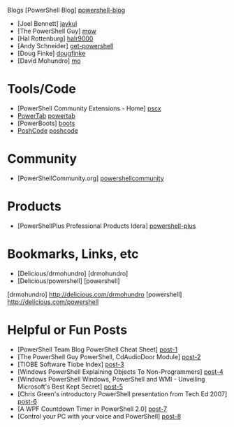 Blogs
 [PowerShell Blog] [powershell-blog]
- [Joel Bennett] [jaykul]
- [The PowerShell Guy] [mow]
- [Hal Rottenburg] [halr9000]
- [Andy Schneider] [get-powershell]
- [Doug Finke] [dougfinke]
- [David Mohundro] [mo]

[powershell-blog]: http://blogs.msdn.com/powershell
[jaykul]: http://huddledmasses.org/
[mow]: http://thepowershellguy.com/blogs/posh/default.aspx
[halr9000]: http://halr9000.com/
[get-powershell]: http://get-powershell.com/
[dougfinke]: http://dougfinke.com/blog/
[mo]: http://www.mohundro.com/blog/

Tools/Code
==========
- [PowerShell Community Extensions - Home] [pscx]
- [PowerTab] [powertab]
- [PowerBoots] [boots]
- [PoshCode] [poshcode]

[pscx]: http://www.codeplex.com/PowerShellCX
[powertab]: http://thepowershellguy.com/blogs/posh/pages/powertab.aspx
[boots]: http://huddledmasses.org/powerboots/
[poshcode]: http://poshcode.org

Community
=========
- [PowerShellCommunity.org] [powershellcommunity]

[powershellcommunity]: http://powershellcommunity.org/

Products
========
- [PowerShellPlus Professional Products Idera] [powershell-plus]

[powershell-plus]: http://www.idera.com/Products/PowerShell/

Bookmarks, Links, etc
=====================
- [Delicious/drmohundro] [drmohundro]
- [Delicious/powershell] [powershell]

[drmohundro] http://delicious.com/drmohundro
[powershell] http://delicious.com/powershell

Helpful or Fun Posts
====================
- [PowerShell Team Blog PowerShell Cheat Sheet] [post-1]
- [The PowerShell Guy PowerShell, CdAudioDoor Module] [post-2]
- [TIOBE Software Tiobe Index] [post-3]
- [Windows PowerShell Explaining Objects To Non-Programmers] [post-4]
- [Windows PowerShell Windows, PowerShell and WMI - Unveiling Microsoft's Best Kept Secret] [post-5]
- [Chris Green's introductory PowerShell presentation from Tech Ed 2007] [post-6]
- [A WPF Countdown Timer in PowerShell 2.0] [post-7]
- [Control your PC with your voice and PowerShell] [post-8]

[post-1]: http://blogs.msdn.com/powershell/archive/2007/01/24/powershell-cheat-sheet.aspx
[post-2]: http://thepowershellguy.com/blogs/posh/archive/2008/08/04/powershell.aspx
[post-3]: http://www.tiobe.com/index.php/content/paperinfo/tpci/index.html
[post-4]: http://blogs.msdn.com/powershell/archive/2008/06/17/explaining-objects-to-non-programmers.aspx
[post-5]: http://blogs.msdn.com/powershell/archive/2008/06/17/windows-powershell-and-wmi-unveiling-microsoft-s-best-kept-secret.aspx
[post-6]: http://blogs.msdn.com/chris.green/archive/2007/12/17/presentation-and-demo-material-an-introduction-to-powershell.aspx
[post-7]: http://huddledmasses.org/a-wpf-countdown-timer-in-powerboots/
[post-8]: http://huddledmasses.org/control-your-pc-with-your-voice-and-powershell/
